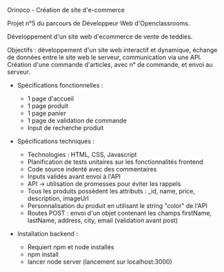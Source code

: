 Orinoco - Création de site d'e-commerce


Projet n°5 du parcours de Développeur Web d'Openclassrooms.

Développement d'un site web d'ecommerce de vente de teddies.

Objectifs : développement d'un site web interactif et dynamique, échange de données entre le site web le serveur,
communication via une API. Création d'une commande d'articles, avec n° de commande, et envoi au serveur.

* Spécifications fonctionnelles : 
  - 1 page d'accueil
  - 1 page produit
  - 1 page panier
  - 1 page de validation de commande
  - Input de recherche produit

* Spécifications techniques : 
  - Technologies : HTML, CSS, Javascript
  - Planification de tests unitaires sur les fonctionnalités frontend
  - Code source indenté avec des commentaires
  - Inputs validés avant envoi à l'API
  - API -> utilisation de promesses pour éviter les rappels
  - Tous les produits possèdent les attributs : _id, name, price, description, imageUrl
  - Personnalisation du produit en utilisant le string "color" de l'API
  - Routes POST : envoi d'un objet contenant les champs firstName, lastName, address, city, email (validation avant post)


* Installation backend : 
  - Requiert npm et node installés
  - npm install
  - lancer node server (lancement sur localhost:3000)
